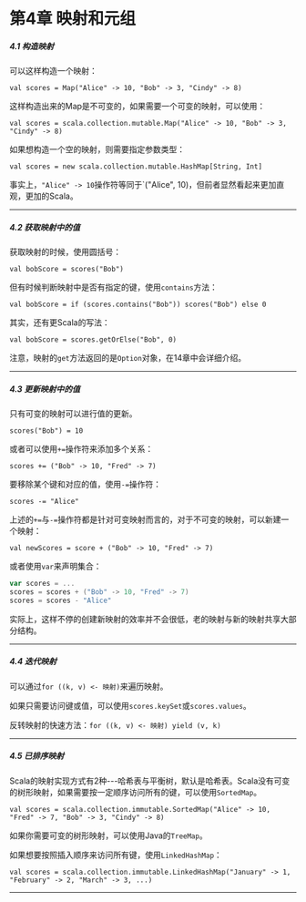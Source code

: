 # 第4章 映射和元组

##### 4.1 构造映射

可以这样构造一个映射：

`val scores = Map("Alice" -> 10, "Bob" -> 3, "Cindy" -> 8)`

这样构造出来的Map是不可变的，如果需要一个可变的映射，可以使用：

`val scores = scala.collection.mutable.Map("Alice" -> 10, "Bob" -> 3, "Cindy" -> 8)`

如果想构造一个空的映射，则需要指定参数类型：

`val scores = new scala.collection.mutable.HashMap[String, Int]`

事实上，`"Alice" -> 10`操作符等同于\`\("Alice", 10\)，但前者显然看起来更加直观，更加的Scala。

---

##### 4.2 获取映射中的值

获取映射的时候，使用圆括号：

`val bobScore = scores("Bob")`

但有时候判断映射中是否有指定的键，使用`contains`方法：

`val bobScore = if (scores.contains("Bob")) scores("Bob") else 0`

其实，还有更Scala的写法：

`val bobScore = scores.getOrElse("Bob", 0)`

注意，映射的`get`方法返回的是`Option`对象，在14章中会详细介绍。

---

##### 4.3 更新映射中的值

只有可变的映射可以进行值的更新。

`scores("Bob") = 10`

或者可以使用`+=`操作符来添加多个关系：

`scores += ("Bob" -> 10, "Fred" -> 7)`

要移除某个键和对应的值，使用`-=`操作符：

`scores -= "Alice"`

上述的`+=`与`-=`操作符都是针对可变映射而言的，对于不可变的映射，可以新建一个映射：

`val newScores = score + ("Bob" -> 10, "Fred" -> 7)`

或者使用`var`来声明集合：

```scala
var scores = ...
scores = scores + ("Bob" -> 10, "Fred" -> 7)
scores = scores - "Alice"
```

实际上，这样不停的创建新映射的效率并不会很低，老的映射与新的映射共享大部分结构。

---

##### 4.4 迭代映射

可以通过`for ((k, v) <- 映射)`来遍历映射。

如果只需要访问键或值，可以使用`scores.keySet`或`scores.values`。

反转映射的快速方法：`for ((k, v) <- 映射) yield (v, k)`

---

##### 4.5 已排序映射

Scala的映射实现方式有2种---哈希表与平衡树，默认是哈希表。Scala没有可变的树形映射，如果需要按一定顺序访问所有的键，可以使用`SortedMap`。

`val scores = scala.collection.immutable.SortedMap("Alice" -> 10, "Fred" -> 7, "Bob" -> 3, "Cindy" -> 8)`

如果你需要可变的树形映射，可以使用Java的`TreeMap`。

如果想要按照插入顺序来访问所有键，使用`LinkedHashMap`：

`val scores = scala.collection.immutable.LinkedHashMap("January" -> 1, "February" -> 2, "March" -> 3, ...)`

---



